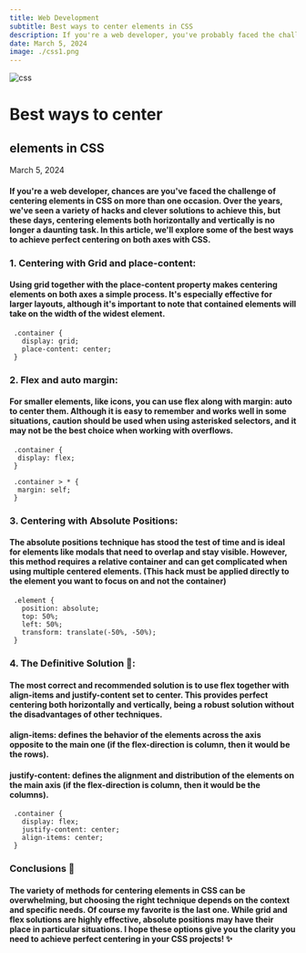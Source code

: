 ```yaml
---
title: Web Development
subtitle: Best ways to center elements in CSS
description: If you're a web developer, you've probably faced the challenge of centering elements in CSS. Nowadays, centering elements both horizontally and vertically is no longer a difficult task.
date: March 5, 2024
image: ./css1.png
---
```


![css](./css.png)

# Best ways to center
## elements in CSS

March 5, 2024

#### If you're a web developer, chances are you've faced the challenge of centering elements in CSS on more than one occasion. Over the years, we've seen a variety of hacks and clever solutions to achieve this, but these days, **centering** elements both **horizontally** and **vertically** is no longer a daunting task. In this article, we'll explore some of the best ways to achieve perfect centering on both axes with CSS.

### 1. Centering with Grid and place-content:

#### Using **grid** together with the **place-content** property makes centering elements on both axes a simple process. It's especially effective for larger layouts, although it's important to note that contained elements will take on the width of the widest element.

     .container {
       display: grid;
       place-content: center;
     }

### 2. Flex and auto margin:

#### For smaller elements, like icons, you can use **flex** along with **margin: auto** to center them. Although it is easy to remember and works well in some situations, caution should be used when using asterisked selectors, and it may not be the best choice when working with overflows.

     .container {
      display: flex;
     }

     .container > * {
      margin: self;
     }
### 3. Centering with Absolute Positions:

#### The **absolute positions** technique has stood the test of time and is ideal for elements like modals that need to overlap and stay visible. However, this method requires a **relative** container and can get complicated when using multiple centered elements. (This hack must be applied directly to the element you want to focus on and not the container)

     .element {
       position: absolute;
       top: 50%;
       left: 50%;
       transform: translate(-50%, -50%);
     }

### 4. The Definitive Solution 💜:

#### The most correct and recommended solution is to use **flex** together with **align-items** and **justify-content** set to **center**. This provides perfect centering both horizontally and vertically, being a robust solution without the disadvantages of other techniques.

#### **align-items**: defines the behavior of the elements across the axis opposite to the main one (if the **flex-direction** is **column**, then it would be the rows).

#### **justify-content**: defines the alignment and distribution of the elements on the main axis (if the **flex-direction** is **column**, then it would be the columns).

     .container {
       display: flex;
       justify-content: center;
       align-items: center;
     }

### Conclusions 💜

#### The variety of methods for centering elements in CSS can be overwhelming, but choosing the right technique depends on the context and specific needs. Of course my favorite is the last one. While **grid** and **flex** solutions are highly effective, absolute positions may have their place in particular situations. I hope these options give you the clarity you need to achieve perfect centering in your CSS projects! ✨